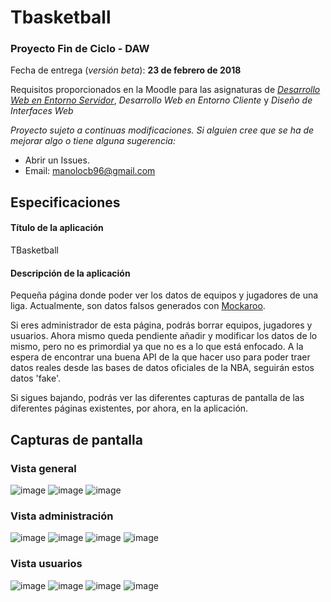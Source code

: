 # Tbasketball

### Proyecto Fin de Ciclo - DAW 

Fecha de entrega (*versión beta*): **23 de febrero de 2018**

Requisitos proporcionados en la Moodle para las asignaturas de [*Desarrollo Web en Entorno Servidor*](https://docs.google.com/document/d/1RoDH3fEyrHyIgigwI8Gg5oWPbG6NdqN0Fj9eRze3wVA/edit), *Desarrollo Web en Entorno Cliente* y *Diseño de Interfaces Web*

*Proyecto sujeto a continuas modificaciones.*
*Si alguien cree que se ha de mejorar algo o tiene alguna sugerencia:*
- Abrir un Issues.
- Email: manolocb96@gmail.com


## Especificaciones

#### Título de la aplicación

TBasketball

#### Descripción de la aplicación

Pequeña página donde poder ver los datos de equipos y jugadores de una liga. Actualmente, son datos falsos generados con
[Mockaroo](https://mockaroo.com/).

Si eres administrador de esta página, podrás borrar equipos, jugadores y usuarios. Ahora mismo queda pendiente añadir y
modificar los datos de lo mismo, pero no es primordial ya que no es a lo que está enfocado.
A la espera de encontrar una buena API de la que hacer uso para poder traer datos reales desde las bases de datos oficiales de la NBA, seguirán estos datos 'fake'.

Si sigues bajando, podrás ver las diferentes capturas de pantalla de las diferentes páginas existentes, por ahora, en la aplicación.

## Capturas de pantalla

### Vista general

![image](/img/capturas/registro.png)
![image](/img/capturas/login.png)
![image](/img/capturas/sidenav.png)

### Vista administración

![image](/img/capturas/indexadmin.png)
![image](/img/capturas/equipoadmin.png)
![image](/img/capturas/jugadoradmin.png)
![image](/img/capturas/perfiladmin.png)

### Vista usuarios

![image](/img/capturas/indexusuario.png)
![image](/img/capturas/equipousuario.png)
![image](/img/capturas/jugadorusuario.png)
![image](/img/capturas/perfilusuario.png)
